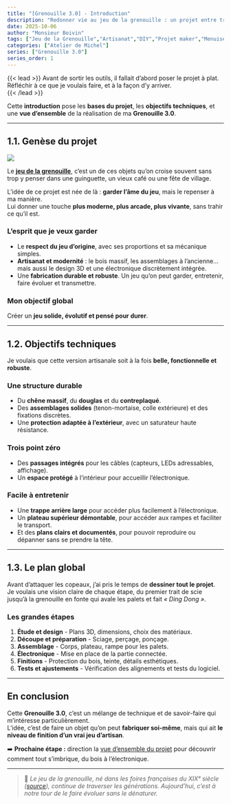 ```yaml
---
title: "[Grenouille 3.0] - Introduction"
description: "Redonner vie au jeu de la grenouille : un projet entre tradition, artisanat et technologie moderne."
date: 2025-10-06
author: "Monsieur Boivin"
tags: ["Jeu de la Grenouille","Artisanat","DIY","Projet maker","Menuiserie","Design 3D","Électronique embarquée"]
categories: ["Atelier de Michel"]
series: ["Grenouille 3.0"]
series_order: 1
---
```

{{< lead >}}
Avant de sortir les outils, il fallait d’abord poser le projet à plat.  
Réfléchir à ce que je voulais faire, et à la façon d’y arriver.  
{{< /lead >}}

Cette **introduction** pose les **bases du projet**, les **objectifs techniques**, et une **vue d’ensemble** de la réalisation de ma **Grenouille 3.0**.

---

## 1.1. Genèse du projet

![](grenouille.jpg)

Le **[jeu de la grenouille][grenouille]**, c’est un de ces objets qu’on croise souvent sans trop y penser dans une guinguette, un vieux café ou une fête de village.  

L’idée de ce projet est née de là : **garder l’âme du jeu**, mais le repenser à ma manière.  
Lui donner une touche **plus moderne, plus arcade, plus vivante**, sans trahir ce qu’il est.

### L’esprit que je veux garder
- Le **respect du jeu d’origine**, avec ses proportions et sa mécanique simples.  
- **Artisanat et modernité** : le bois massif, les assemblages à l’ancienne… mais aussi le design 3D et une électronique discrètement intégrée.  
- Une **fabrication durable et robuste**. Un jeu qu’on peut garder, entretenir, faire évoluer et transmettre.

### Mon objectif global
Créer un **jeu solide, évolutif et pensé pour durer**.

---

## 1.2. Objectifs techniques

Je voulais que cette version artisanale soit à la fois **belle, fonctionnelle et robuste**.

### Une structure durable
- Du **chêne massif**, du **douglas** et du **contreplaqué**.  
- Des **assemblages solides** (tenon-mortaise, colle extérieure) et des fixations discrètes.  
- Une **protection adaptée à l’extérieur**, avec un saturateur haute résistance.

### Trois point zéro
- Des **passages intégrés** pour les câbles (capteurs, LEDs adressables, affichage).  
- Un **espace protégé** à l’intérieur pour accueillir l’électronique.  

### Facile à entretenir
- Une **trappe arrière large** pour accéder plus facilement à l’électronique.  
- Un **plateau supérieur démontable**, pour accéder aux rampes et faciliter le transport.  
- Et des **plans clairs et documentés**, pour pouvoir reproduire ou dépanner sans se prendre la tête.

---

## 1.3. Le plan global

Avant d’attaquer les copeaux, j’ai pris le temps de **dessiner tout le projet**.  
Je voulais une vision claire de chaque étape, du premier trait de scie jusqu’à la grenouille en fonte qui avale les palets et fait *« Ding Dong »*.

### Les grandes étapes
1. **Étude et design** - Plans 3D, dimensions, choix des matériaux.  
2. **Découpe et préparation** - Sciage, perçage, ponçage.  
3. **Assemblage** - Corps, plateau, rampe pour les palets.  
4. **Électronique** - Mise en place de la partie connectée.  
5. **Finitions** - Protection du bois, teinte, détails esthétiques.  
6. **Tests et ajustements** - Vérification des alignements et tests du logiciel.

---

## En conclusion

Cette **Grenouille 3.0**, c’est un mélange de technique et de savoir-faire qui m’intéresse particulièrement.  
L’idée, c’est de faire un objet qu’on peut **fabriquer soi-même**, mais qui ait **le niveau de finition d’un vrai jeu d’artisan**.

➡️ **Prochaine étape :** direction la [vue d’ensemble du projet][vue-ensemble] pour découvrir comment tout s’imbrique, du bois à l’électronique.

---

> 🐸 *Le jeu de la grenouille, né dans les foires françaises du XIXᵉ siècle ([source](https://fr.wikipedia.org/wiki/Jeu_de_la_grenouille)), continue de traverser les générations. Aujourd’hui, c’est à notre tour de le faire évoluer sans le dénaturer.*


[vue-ensemble]: ../vue-ensemble
[grenouille]: ../